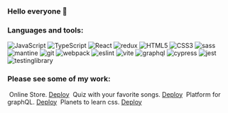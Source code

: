 ### Hello everyone 👋

### Languages ​​and tools:

![JavaScript](https://img.shields.io/badge/JavaScript-1F1E1F?style=for-the-badge&logo=javascript)
![TypeScript](https://img.shields.io/badge/TypeScript-1F1E1F?style=for-the-badge&logo=typescript)
![React](https://img.shields.io/badge/React-1F1E1F?style=for-the-badge&logo=react)
![redux](https://img.shields.io/badge/redux-1F1E1F?style=for-the-badge&logo=redux)
![HTML5](https://img.shields.io/badge/HTML5-1F1E1F?style=for-the-badge&logo=HTML5)
![CSS3](https://img.shields.io/badge/CSS3-1F1E1F?style=for-the-badge&logo=CSS3)
![sass](https://img.shields.io/badge/sass-1F1E1F?style=for-the-badge&logo=sass)
![mantine](https://img.shields.io/badge/mantine-1F1E1F?style=for-the-badge)
![git](https://img.shields.io/badge/git-1F1E1F?style=for-the-badge&logo=git)
![webpack](https://img.shields.io/badge/webpack-1F1E1F?style=for-the-badge&logo=webpack)
![eslint](https://img.shields.io/badge/eslint-1F1E1F?style=for-the-badge&logo=eslint)
![vite](https://img.shields.io/badge/vite-1F1E1F?style=for-the-badge&logo=vite)
![graphql](https://img.shields.io/badge/graphql-1F1E1F?style=for-the-badge&logo=graphql)
![cypress](https://img.shields.io/badge/cypress-1F1E1F?style=for-the-badge&logo=cypress)
![jest](https://img.shields.io/badge/jest-1F1E1F?style=for-the-badge&logo=jest)
![testinglibrary](https://img.shields.io/badge/testing&nbsp;library-1F1E1F?style=for-the-badge&logo=testinglibrary)

### Please see some of my work:

<img srs='./assets/icons/cart.svg'> Online Store. [Deploy](https://github.com/davidpinkevich/rock-music)
<img srs='./assets/icons/electro.svg'> Quiz with your favorite songs. [Deploy](https://jazzy-phoenix-a495e1.netlify.app/)
<img srs='./assets/icons/ql.svg'> Platform for graphQL. [Deploy](https://merry-figolla-133137.netlify.app/)
<img srs='./assets/icons/planet.svg'> Planets to learn css. [Deploy](https://flourishing-tarsier-2b37b9.netlify.app/)
